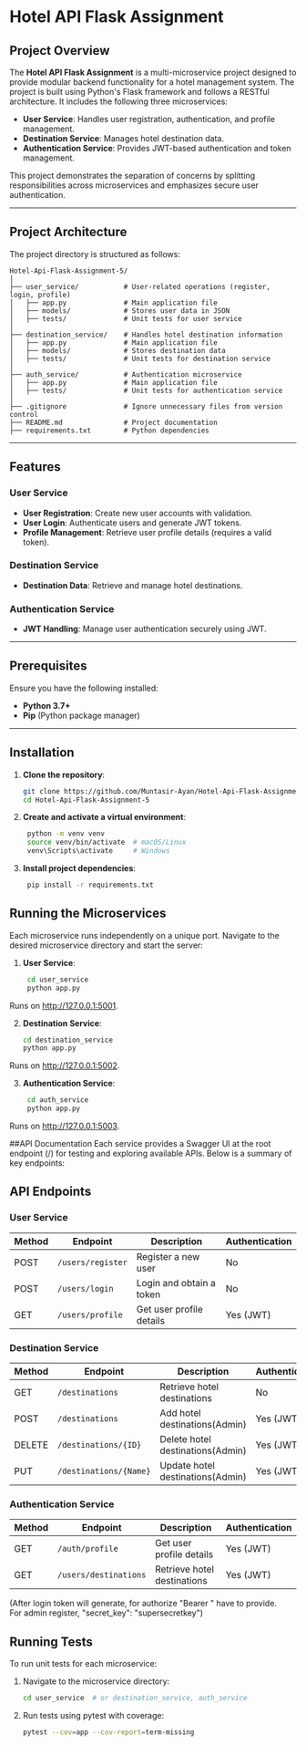 # Hotel API Flask Assignment

## Project Overview

The **Hotel API Flask Assignment** is a multi-microservice project designed to provide modular backend functionality for a hotel management system. The project is built using Python's Flask framework and follows a RESTful architecture. It includes the following three microservices:

- **User Service**: Handles user registration, authentication, and profile management.
- **Destination Service**: Manages hotel destination data.
- **Authentication Service**: Provides JWT-based authentication and token management.

This project demonstrates the separation of concerns by splitting responsibilities across microservices and emphasizes secure user authentication.

---

## Project Architecture

The project directory is structured as follows:

```plaintext
Hotel-Api-Flask-Assignment-5/
│
├── user_service/           # User-related operations (register, login, profile)
│   ├── app.py              # Main application file
│   ├── models/             # Stores user data in JSON
│   ├── tests/              # Unit tests for user service
│
├── destination_service/    # Handles hotel destination information
│   ├── app.py              # Main application file
│   ├── models/             # Stores destination data
│   ├── tests/              # Unit tests for destination service
│
├── auth_service/           # Authentication microservice
│   ├── app.py              # Main application file
│   ├── tests/              # Unit tests for authentication service
│
├── .gitignore              # Ignore unnecessary files from version control
├── README.md               # Project documentation
├── requirements.txt        # Python dependencies
```


---

## Features

### User Service
- **User Registration**: Create new user accounts with validation.
- **User Login**: Authenticate users and generate JWT tokens.
- **Profile Management**: Retrieve user profile details (requires a valid token).

### Destination Service
- **Destination Data**: Retrieve and manage hotel destinations.

### Authentication Service
- **JWT Handling**: Manage user authentication securely using JWT.

---

## Prerequisites

Ensure you have the following installed:
- **Python 3.7+**
- **Pip** (Python package manager)

---

## Installation

1. **Clone the repository**:
   ```bash
   git clone https://github.com/Muntasir-Ayan/Hotel-Api-Flask-Assignment-5.git
   cd Hotel-Api-Flask-Assignment-5


2. **Create and activate a virtual environment**:
   ```bash
    python -m venv venv
    source venv/bin/activate  # macOS/Linux
    venv\Scripts\activate     # Windows
3. **Install project dependencies**:
   ```bash
    pip install -r requirements.txt
   
## Running the Microservices
Each microservice runs independently on a unique port. Navigate to the desired microservice directory and start the server:

1. **User Service**:
   ```bash
    cd user_service
    python app.py
Runs on http://127.0.0.1:5001.

2. **Destination Service**:
    ```bash
    cd destination_service
    python app.py
Runs on http://127.0.0.1:5002.

3. **Authentication Service**:
   ```bash
    cd auth_service
    python app.py
Runs on http://127.0.0.1:5003.

##API Documentation
Each service provides a Swagger UI at the root endpoint (/) for testing and exploring available APIs. Below is a summary of key endpoints:

## API Endpoints

### User Service
| **Method** | **Endpoint**       | **Description**              | **Authentication** |
|------------|--------------------|------------------------------|--------------------|
| POST       | `/users/register`  | Register a new user          | No                 |
| POST       | `/users/login`     | Login and obtain a token     | No                 |
| GET        | `/users/profile`   | Get user profile details     | Yes (JWT)          |

### Destination Service
| **Method** | **Endpoint**          | **Description**                 | **Authentication** |
|------------|-----------------------|---------------------------------|--------------------|
| GET        | `/destinations`       | Retrieve hotel destinations     | No                 |
| POST       | `/destinations`       | Add hotel destinations(Admin)   | Yes (JWT)          |
| DELETE     | `/destinations/{ID}`  | Delete hotel destinations(Admin)| Yes (JWT)          |
| PUT        | `/destinations/{Name}`| Update hotel destinations(Admin)| Yes (JWT)          |

### Authentication Service
| **Method** | **Endpoint**            | **Description**              | **Authentication** |
|------------|-------------------------|------------------------------|--------------------|
| GET        | `/auth/profile`         | Get user profile details     | Yes (JWT)          |
| GET        | `/users/destinations`   | Retrieve hotel destinations  | Yes (JWT)          |
(After login token will generate, for authorize "Bearer <Token>" have to provide. <br>
For admin register, "secret_key": "supersecretkey")

## Running Tests
To run unit tests for each microservice:

1. Navigate to the microservice directory:
    ```bash
    cd user_service  # or destination_service, auth_service
2. Run tests using pytest with coverage:
    ```bash
    pytest --cov=app --cov-report=term-missing

